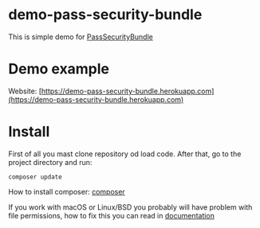 # demo-pass-security-bundle

This is simple demo for [PassSecurityBundle](https://github.com/Nidhognit/PassSecurityBundle)

# Demo example

Website: [https://demo-pass-security-bundle.herokuapp.com](https://demo-pass-security-bundle.herokuapp.com)

# Install

First of all you mast clone repository od load code.
After that, go to the project directory and run:
```
composer update
```

How to install composer: [composer](https://getcomposer.org/doc/00-intro.md)

If you work with macOS or Linux/BSD you probably will have problem with file permissions, how to fix this you can read in [documentation]()
